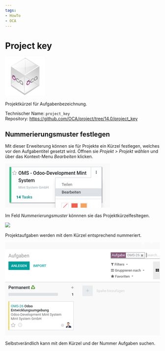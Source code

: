 ```yaml
---
tags:
- HowTo
- OCA
---
```

# Project key
![icon_oca_app](assets/icon_oca_app.png)

Projektkürzel für Aufgabenbezeichnung.

Technischer Name: `project_key`\
Repository: <https://github.com/OCA/project/tree/14.0/project_key>

## Nummerierungsmuster festlegen

Mit dieser Erweiterung können sie für Projekte ein Kürzel festlegen, welches vor den Aufgabentitel gesetzt wird. Öffnen sie *Projekt > Projekt wählen* und über das Kontext-Menu *Bearbeiten* klicken.

![](assets/Project%20key%20Projekt%20Bearbeiten.png)

Im Feld *Nummerierungsmuster* könnnen sie das Projektkürzelfesltegen.

![](assets/Project%20key%20Kürzel.png)

Projektaufgaben werden mit dem Kürzel entsprechend nummeriert.

![](assets/Project%20key%20Aufgabe.png)

Selbstverändlich kann mit dem Kürzel und der Nummer Aufgaben suchen.